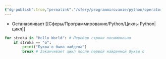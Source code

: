 ```yaml
---
{"dg-publish":true,"permalink":"/sfery/programmirovanie/python/operator-break/","tags":["Программирование"]}
---
```


- Останавливает [[Сферы/Программирование/Python/Циклы Python\|цикл]]
```python
for stroka in "Hello World": # Перебор строки посимвольно
    if stroka == "o":
        print("Буква o была найдена")
        break # Заканчивает цикл после первой найденной буквы o
```